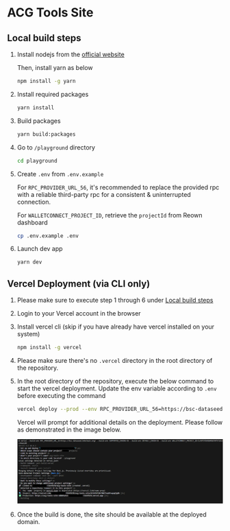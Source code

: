 # ACG Tools Site

## Local build steps

1. Install nodejs from the [official website](https://nodejs.org/en/downloadhttps://nodejs.org/en/download)

   Then, install yarn as below

   ```bash
   npm install -g yarn
   ```

2. Install required packages

   ```bash
   yarn install
   ```

3. Build packages

   ```bash
   yarn build:packages
   ```

4. Go to `/playground` directory

   ```bash
   cd playground
   ```

5. Create `.env` from `.env.example`

   For `RPC_PROVIDER_URL_56`, it's recommended to replace the provided rpc with a reliable third-party rpc for a consistent & uninterrupted connection.

   For `WALLETCONNECT_PROJECT_ID`, retrieve the `projectId` from Reown dashboard

   ```bash
   cp .env.example .env
   ```

6. Launch dev app

   ```bash
   yarn dev
   ```

## Vercel Deployment (via CLI only)

1. Please make sure to execute step 1 through 6 under [Local build steps](#local-build-steps)

2. Login to your Vercel account in the browser

3. Install vercel cli (skip if you have already have vercel installed on your system)

   ```bash
   npm install -g vercel
   ```

4. Please make sure there's no `.vercel` directory in the root directory of the repository.

5. In the root directory of the repository, execute the below command to start the vercel deployment. Update the env variable according to `.env` before executing the command

   ```bash
   vercel deploy --prod --env RPC_PROVIDER_URL_56=https://bsc-dataseed.bnbchain.org/ --env SUPPORTED_CHAINS=56 --env DEFAULT_CHAIN=56 --env WALLETCONNECT_PROJECT_ID=5c49f5fb96b04b878f972d12c34a1c04
   ```

   Vercel will prompt for additional details on the deployment. Please follow as demonstrated in the image below.

   ![alt text](docs/image.png)

6. Once the build is done, the site should be available at the deployed domain.
